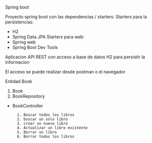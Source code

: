 Spring boot

Proyecto spring boot con las dependencias / starters:
Starters para la persistencias:
* H2
* Spring Data JPA
Starters para web:
* Spring web
* Spring Boot Dev Tools

Aplicacion API REST con acceso a base de datos H2 para persistir la informacion

El acceso se puede realizar desde postman o el navegador

Entidad Book

1. Book
2. BookRepository
* BookController

        1. Buscar todos los libros
        2. buscar un solo libro
        3. crear un nuevo libro
        4. Actualizar un libro existente
        5. Borrar un libro
        6. Borrar todos los libros